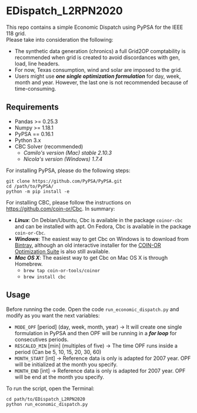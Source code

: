 # EDispatch_L2RPN2020

This repo contains a simple Economic Dispatch using PyPSA for the IEEE 118 grid. <br>
Please take into consideration the following: <br>
 - The synthetic data generation (chronics) a full Grid2OP comptability is recommended when grid is created to avoid discordances with gen, load, line headers.
  - For now, Texas consumption, wind and solar are imposed to the grid.
  - Users might use ***one single optimization formulation*** for day, week, month and year. However, the last one is not recommended because of time-consuming.

## Requirements
- Pandas >= 0.25.3
- Numpy >= 1.18.1
- PyPSA == 0.16.1
- Python 3.x
- CBC Solver (recommended)
     - *Camilo's version (Mac) stable 2.10.3*
     - *Nicola's version (Windows) 1.7.4*

For installing PyPSA, please do the following steps: <br>
```
git clone https://github.com/PyPSA/PyPSA.git
cd /path/to/PyPSA/ 
python -m pip install -e
```
For installing CBC, please follow the instructions on https://github.com/coin-or/Cbc. In summary:
 - ***Linux***: On Debian/Ubuntu, Cbc is available in the package `coinor-cbc` and can be installed with apt. On Fedora, Cbc is available in the package `coin-or-Cbc`.
- ***Windows***: The easiest way to get Cbc on Windows is to download from [Bintray](https://bintray.com/coin-or/download/Cbc), although an old interactive installer for the [COIN-OR Optimization Suite](https://www.coin-or.org/download/binary/CoinAll/) is also still available.
- ***Mac OS X***: The easiest way to get Cbc on Mac OS X is through Homebrew.
    - `brew tap coin-or-tools/coinor`
    - `brew install cbc`

## Usage
Before running the code. Open the code `run_economic_dispatch.py` and modify as you want the next variables:
 - `MODE_OPF` [period] (day, week, month, year) -> It will create one single formulation in PyPSA and then OPF will be running in a ***for loop*** for consecutives periods.
 - `RESCALED_MIN` [min] (multiples of five) -> The time OPF runs inside a period (Can be 5, 10, 15, 20, 30, 60)
 - `MONTH_START` [int] -> Reference data is only is adapted for 2007 year. OPF will be initialized at the month you specify.
  - `MONTH_END` [int] -> Reference data is only is adapted for 2007 year. OPF will be end at the month you specify.

  To run the script, open the Terminal: <br>
  ```
  cd path/to/EDispatch_L2RPN2020
  python run_economic_dispatch.py
  ```



